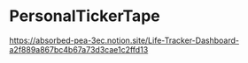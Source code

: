 # PersonalTickerTape
https://absorbed-pea-3ec.notion.site/Life-Tracker-Dashboard-a2f889a867bc4b67a73d3cae1c2ffd13


